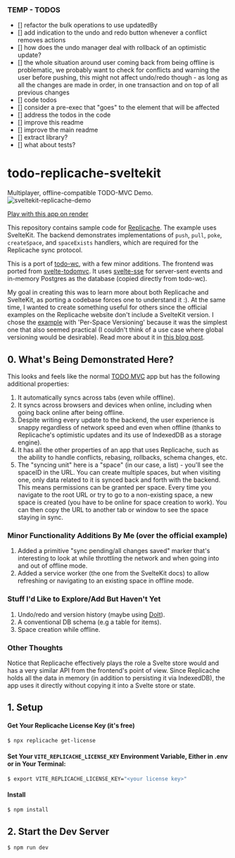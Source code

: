 ### TEMP - TODOS
- [] refactor the bulk operations to use updatedBy
- [] add indication to the undo and redo button whenever a conflict removes actions
- [] how does the undo manager deal with rollback of an optimistic update?
- [] the whole situation around user coming back from being offline is problematic, we probably want to check for conflicts and warning the user before pushing, this might not affect undo/redo though - as long as all the changes are made in order, in one transaction and on top of all previous changes
- [] code todos
- [] consider a pre-exec that "goes" to the element that will be affected
- [] address the todos in the code
- [] improve this readme
- [] improve the main readme
- [] extract library?
- [] what about tests?

# todo-replicache-sveltekit

Multiplayer, offline-compatible TODO-MVC Demo.
![sveltekit-replicache-demo](https://github.com/isaacHagoel/todo-replicache-sveltekit/assets/20507787/11b5ae10-049d-4cc7-82bf-45d8287701f0)

[Play with this app on render](https://todo-replicache-sveltekit.onrender.com/)

This repository contains sample code for [Replicache](https://replicache.dev/). The example uses SvelteKit. The backend demonstrates implementations of `push`, `pull`, `poke`, `createSpace`, and `spaceExists` handlers, which are required for the Replicache sync protocol.

This is a port of [todo-wc](https://github.com/rocicorp/todo-wc), with a few minor additions. The frontend was ported from [svelte-todomvc](https://github.com/sveltejs/svelte-todomvc). It uses [svelte-sse](https://github.com/razshare/sveltekit-sse) for server-sent events and in-memory Postgres as the database (copied directly from todo-wc).

My goal in creating this was to learn more about both Replicache and SvelteKit, as porting a codebase forces one to understand it :). At the same time, I wanted to create something useful for others since the official examples on the Replicache website don't include a SvelteKit version. I chose the [example](https://doc.replicache.dev/examples/todo) with 'Per-Space Versioning' because it was the simplest one that also seemed practical (I couldn't think of a use case where global versioning would be desirable). Read more about it in [this blog post](https://dev.to/isaachagoel/are-sync-engines-the-future-of-web-applications-1bbi).

## 0. What's Being Demonstrated Here?

This looks and feels like the normal [TODO MVC](https://todomvc.com/) app but has the following additional properties:

1. It automatically syncs across tabs (even while offline).
2. It syncs across browsers and devices when online, including when going back online after being offline.
3. Despite writing every update to the backend, the user experience is snappy regardless of network speed and even when offline (thanks to Replicache's optimistic updates and its use of IndexedDB as a storage engine).
4. It has all the other properties of an app that uses Replicache, such as the ability to handle conflicts, rebasing, rollbacks, schema changes, etc.
5. The "syncing unit" here is a "space" (in our case, a list) - you'll see the spaceID in the URL. You can create multiple spaces, but when visiting one, only data related to it is synced back and forth with the backend. This means permissions can be granted per space. Every time you navigate to the root URL or try to go to a non-existing space, a new space is created (you have to be online for space creation to work). You can then copy the URL to another tab or window to see the space staying in sync.

### Minor Functionality Additions By Me (over the official example)

1. Added a primitive "sync pending/all changes saved" marker that's interesting to look at while throttling the network and when going into and out of offline mode.
2. Added a service worker (the one from the SvelteKit docs) to allow refreshing or navigating to an existing space in offline mode.

### Stuff I'd Like to Explore/Add But Haven't Yet

1. Undo/redo and version history (maybe using [Dolt](https://www.dolthub.com/)).
2. A conventional DB schema (e.g a table for items).
3. Space creation while offline.

### Other Thoughts

Notice that Replicache effectively plays the role a Svelte store would and has a very similar API from the frontend's point of view. Since Replicache holds all the data in memory (in addition to persisting it via IndexedDB), the app uses it directly without copying it into a Svelte store or state.

## 1. Setup

#### Get Your Replicache License Key (it's free)

```bash
$ npx replicache get-license
```

#### Set Your `VITE_REPLICACHE_LICENSE_KEY` Environment Variable, Either in .env or in Your Terminal:

```bash
$ export VITE_REPLICACHE_LICENSE_KEY="<your license key>"
```

#### Install

```bash
$ npm install
```

## 2. Start the Dev Server

```bash
$ npm run dev
```
